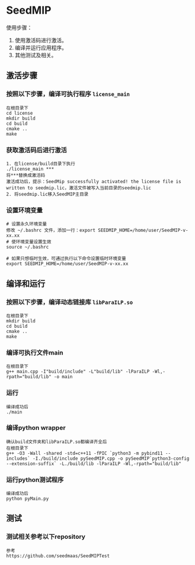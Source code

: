 # SeedMIP

使用步骤：
1. 使用激活码进行激活。
2. 编译并运行应用程序。
3. 其他测试及相关。

## 激活步骤
### 按照以下步骤，编译可执行程序 `license_main`
```
在根目录下
cd license
mkdir build
cd build
cmake ..
make
```
### 获取激活码后进行激活
```
1. 在license/build目录下执行
./license_main ***
将***替换成激活码
激活成功后，提示：SeedMip successfully activated! the license file is written to seedmip.lic，激活文件被写入当前目录的seedmip.lic
2. 将seedmip.lic移入SeedMIP主目录
```
### 设置环境变量
```
# 设置永久环境变量
修改 ~/.bashrc 文件，添加一行：export SEEDMIP_HOME=/home/user/SeedMIP-v-xx.xx
# 使环境变量设置生效
source ~/.bashrc

# 如果只想临时生效，可通过执行以下命令设置临时环境变量
export SEEDMIP_HOME=/home/user/SeedMIP-v-xx.xx
```


## 编译和运行
### 按照以下步骤，编译动态链接库 `libParaILP.so`
```
在根目录下
mkdir build
cd build
cmake ..
make
```

### 编译可执行文件main

```
在根目录下
g++ main.cpp -I"build/include" -L"build/lib" -lParaILP -Wl,-rpath="build/lib" -o main
```

### 运行

```
编译成功后
./main
```

### 编译python wrapper

```
确认build文件夹和libParaILP.so都编译齐全后
在根目录下
g++ -O3 -Wall -shared -std=c++11 -fPIC `python3 -m pybind11 --includes` -I./build/include pySeedMIP.cpp -o pySeedMIP`python3-config --extension-suffix` -L./build/lib -lParaILP -Wl,-rpath="build/lib"
```

### 运行python测试程序

```
编译成功后
python pyMain.py
```

## 测试
### 测试相关参考以下repository
```
参考
https://github.com/seedmaas/SeedMIPTest
```
